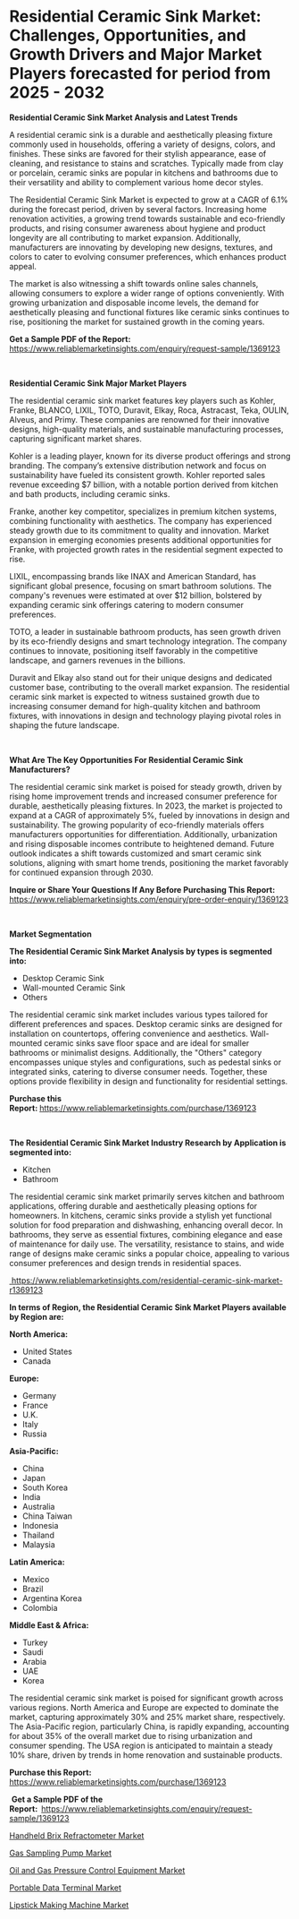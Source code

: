<p><h1>Residential Ceramic Sink Market: Challenges, Opportunities, and Growth Drivers and Major Market Players forecasted for period from 2025 - 2032</h1></p><p><strong>Residential Ceramic Sink Market Analysis and Latest Trends</strong></p>
<p><p>A residential ceramic sink is a durable and aesthetically pleasing fixture commonly used in households, offering a variety of designs, colors, and finishes. These sinks are favored for their stylish appearance, ease of cleaning, and resistance to stains and scratches. Typically made from clay or porcelain, ceramic sinks are popular in kitchens and bathrooms due to their versatility and ability to complement various home decor styles.</p><p>The Residential Ceramic Sink Market is expected to grow at a CAGR of 6.1% during the forecast period, driven by several factors. Increasing home renovation activities, a growing trend towards sustainable and eco-friendly products, and rising consumer awareness about hygiene and product longevity are all contributing to market expansion. Additionally, manufacturers are innovating by developing new designs, textures, and colors to cater to evolving consumer preferences, which enhances product appeal.</p><p>The market is also witnessing a shift towards online sales channels, allowing consumers to explore a wider range of options conveniently. With growing urbanization and disposable income levels, the demand for aesthetically pleasing and functional fixtures like ceramic sinks continues to rise, positioning the market for sustained growth in the coming years.</p></p>
<p><strong>Get a Sample PDF of the Report:&nbsp;</strong> <a href="https://www.reliablemarketinsights.com/enquiry/request-sample/1369123?utm_campaign=3277&utm_medium=2&utm_source=Github&utm_content=ia&utm_term=22032025&utm_id=residential-ceramic-sink">https://www.reliablemarketinsights.com/enquiry/request-sample/1369123</a></p>
<p>&nbsp;</p>
<p><strong>Residential Ceramic Sink Major Market Players</strong></p>
<p><p>The residential ceramic sink market features key players such as Kohler, Franke, BLANCO, LIXIL, TOTO, Duravit, Elkay, Roca, Astracast, Teka, OULIN, Alveus, and Primy. These companies are renowned for their innovative designs, high-quality materials, and sustainable manufacturing processes, capturing significant market shares.</p><p>Kohler is a leading player, known for its diverse product offerings and strong branding. The company’s extensive distribution network and focus on sustainability have fueled its consistent growth. Kohler reported sales revenue exceeding $7 billion, with a notable portion derived from kitchen and bath products, including ceramic sinks.</p><p>Franke, another key competitor, specializes in premium kitchen systems, combining functionality with aesthetics. The company has experienced steady growth due to its commitment to quality and innovation. Market expansion in emerging economies presents additional opportunities for Franke, with projected growth rates in the residential segment expected to rise.</p><p>LIXIL, encompassing brands like INAX and American Standard, has significant global presence, focusing on smart bathroom solutions. The company's revenues were estimated at over $12 billion, bolstered by expanding ceramic sink offerings catering to modern consumer preferences.</p><p>TOTO, a leader in sustainable bathroom products, has seen growth driven by its eco-friendly designs and smart technology integration. The company continues to innovate, positioning itself favorably in the competitive landscape, and garners revenues in the billions.</p><p>Duravit and Elkay also stand out for their unique designs and dedicated customer base, contributing to the overall market expansion. The residential ceramic sink market is expected to witness sustained growth due to increasing consumer demand for high-quality kitchen and bathroom fixtures, with innovations in design and technology playing pivotal roles in shaping the future landscape.</p></p>
<p>&nbsp;</p>
<p><strong>What Are The Key Opportunities For Residential Ceramic Sink Manufacturers?</strong></p>
<p><p>The residential ceramic sink market is poised for steady growth, driven by rising home improvement trends and increased consumer preference for durable, aesthetically pleasing fixtures. In 2023, the market is projected to expand at a CAGR of approximately 5%, fueled by innovations in design and sustainability. The growing popularity of eco-friendly materials offers manufacturers opportunities for differentiation. Additionally, urbanization and rising disposable incomes contribute to heightened demand. Future outlook indicates a shift towards customized and smart ceramic sink solutions, aligning with smart home trends, positioning the market favorably for continued expansion through 2030.</p></p>
<p><strong>Inquire or Share Your Questions If Any Before Purchasing This Report:</strong> <a href="https://www.reliablemarketinsights.com/enquiry/pre-order-enquiry/1369123?utm_campaign=3277&utm_medium=2&utm_source=Github&utm_content=ia&utm_term=22032025&utm_id=residential-ceramic-sink">https://www.reliablemarketinsights.com/enquiry/pre-order-enquiry/1369123</a></p>
<p>&nbsp;</p>
<p><strong>Market Segmentation</strong></p>
<p><strong>The Residential Ceramic Sink Market Analysis by types is segmented into:</strong></p>
<p><ul><li>Desktop Ceramic Sink</li><li>Wall-mounted Ceramic Sink</li><li>Others</li></ul></p>
<p><p>The residential ceramic sink market includes various types tailored for different preferences and spaces. Desktop ceramic sinks are designed for installation on countertops, offering convenience and aesthetics. Wall-mounted ceramic sinks save floor space and are ideal for smaller bathrooms or minimalist designs. Additionally, the "Others" category encompasses unique styles and configurations, such as pedestal sinks or integrated sinks, catering to diverse consumer needs. Together, these options provide flexibility in design and functionality for residential settings.</p></p>
<p><strong>Purchase this Report:&nbsp;</strong><a href="https://www.reliablemarketinsights.com/purchase/1369123?utm_campaign=3277&utm_medium=2&utm_source=Github&utm_content=ia&utm_term=22032025&utm_id=residential-ceramic-sink">https://www.reliablemarketinsights.com/purchase/1369123</a></p>
<p>&nbsp;</p>
<p><strong>The Residential Ceramic Sink Market Industry Research by Application is segmented into:</strong></p>
<p><ul><li>Kitchen</li><li>Bathroom</li></ul></p>
<p><p>The residential ceramic sink market primarily serves kitchen and bathroom applications, offering durable and aesthetically pleasing options for homeowners. In kitchens, ceramic sinks provide a stylish yet functional solution for food preparation and dishwashing, enhancing overall decor. In bathrooms, they serve as essential fixtures, combining elegance and ease of maintenance for daily use. The versatility, resistance to stains, and wide range of designs make ceramic sinks a popular choice, appealing to various consumer preferences and design trends in residential spaces.</p></p>
<p><a href="https://www.reliablemarketinsights.com/residential-ceramic-sink-market-r1369123?utm_campaign=3277&utm_medium=2&utm_source=Github&utm_content=ia&utm_term=22032025&utm_id=residential-ceramic-sink">&nbsp;https://www.reliablemarketinsights.com/residential-ceramic-sink-market-r1369123</a></p>
<p><strong>In terms of Region, the Residential Ceramic Sink Market Players available by Region are:</strong></p>
<p>
    <p> <strong> North America: </strong>
        <ul>
            <li>United States</li>
            <li>Canada</li>
        </ul>
        </p> 
    <p> <strong> Europe: </strong>
        <ul>
            <li>Germany</li>
            <li>France</li>
            <li>U.K.</li>
            <li>Italy</li>
            <li>Russia</li>
        </ul>
        </p> 
    <p> <strong> Asia-Pacific: </strong>
        <ul>
            <li>China</li>
            <li>Japan</li>
            <li>South Korea</li>
            <li>India</li>
            <li>Australia</li>
            <li>China Taiwan</li>
            <li>Indonesia</li>
            <li>Thailand</li>
            <li>Malaysia</li>
        </ul>
        </p> 
    <p> <strong> Latin America: </strong>
        <ul>
            <li>Mexico</li>
            <li>Brazil</li>
            <li>Argentina Korea</li>
            <li>Colombia</li>
        </ul>
        </p> 
    <p> <strong> Middle East & Africa: </strong>
        <ul>
            <li>Turkey</li>
            <li>Saudi</li>
            <li>Arabia</li>
            <li>UAE</li>
            <li>Korea</li>
        </ul>
    </p>
    </p>
<p><p>The residential ceramic sink market is poised for significant growth across various regions. North America and Europe are expected to dominate the market, capturing approximately 30% and 25% market share, respectively. The Asia-Pacific region, particularly China, is rapidly expanding, accounting for about 35% of the overall market due to rising urbanization and consumer spending. The USA region is anticipated to maintain a steady 10% share, driven by trends in home renovation and sustainable products.</p></p>
<p><strong>Purchase this Report: </strong><a href="https://www.reliablemarketinsights.com/purchase/1369123?utm_campaign=3277&utm_medium=2&utm_source=Github&utm_content=ia&utm_term=22032025&utm_id=residential-ceramic-sink">https://www.reliablemarketinsights.com/purchase/1369123</a></p>
<p>&nbsp;<strong>Get a Sample PDF of the Report:&nbsp;&nbsp;</strong><a href="https://www.reliablemarketinsights.com/enquiry/request-sample/1369123?utm_campaign=3277&utm_medium=2&utm_source=Github&utm_content=ia&utm_term=22032025&utm_id=residential-ceramic-sink">https://www.reliablemarketinsights.com/enquiry/request-sample/1369123</a></p>
<p><strong></strong></p>
<p><p><a href="https://www.linkedin.com/pulse/global-overview-handheld-brix-refractometer-market-revenue-s2exe?utm_campaign=3277&utm_medium=2&utm_source=Github&utm_content=ia&utm_term=22032025&utm_id=residential-ceramic-sink">Handheld Brix Refractometer Market</a></p><p><a href="https://www.linkedin.com/pulse/precise-information-gas-sampling-pump-market-size-share-volume-swvzf?utm_campaign=3277&utm_medium=2&utm_source=Github&utm_content=ia&utm_term=22032025&utm_id=residential-ceramic-sink">Gas Sampling Pump Market</a></p><p><a href="https://github.com/lanuskarnajc/Market-Research-Report-List-1/blob/main/oil-and-gas-pressure-control-equipment-market.md?utm_campaign=3277&utm_medium=2&utm_source=Github&utm_content=ia&utm_term=22032025&utm_id=residential-ceramic-sink">Oil and Gas Pressure Control Equipment Market</a></p><p><a href="https://www.linkedin.com/pulse/portable-data-terminal-market-projections-2025-2032-growing-bkvgf?utm_campaign=3277&utm_medium=2&utm_source=Github&utm_content=ia&utm_term=22032025&utm_id=residential-ceramic-sink">Portable Data Terminal Market</a></p><p><a href="https://www.linkedin.com/pulse/lipstick-making-machine-market-insights-revenue-forecast-zbykf?utm_campaign=3277&utm_medium=2&utm_source=Github&utm_content=ia&utm_term=22032025&utm_id=residential-ceramic-sink">Lipstick Making Machine Market</a></p></p>